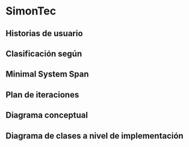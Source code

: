 # SimonTec
## Historias de usuario

## Clasificación según 

## Minimal System Span

## Plan de iteraciones

## Diagrama conceptual

## Diagrama de clases a nivel de implementación
